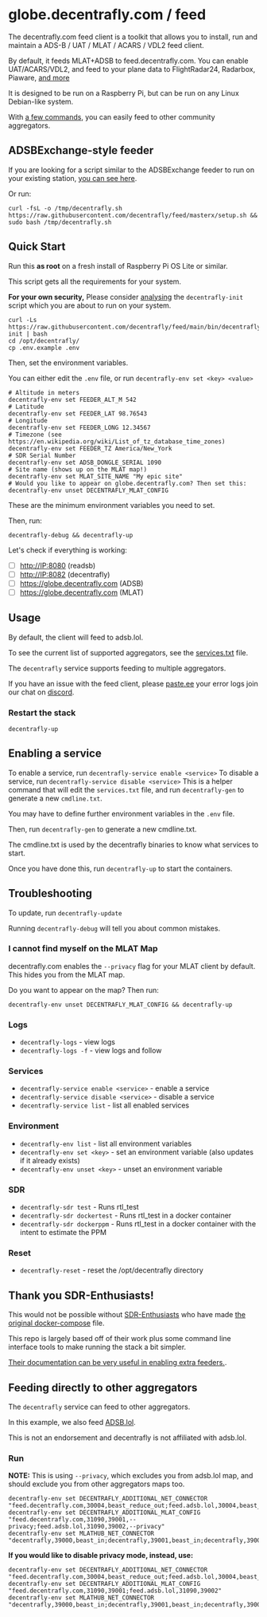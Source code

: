 # globe.decentrafly.com / feed

The decentrafly.com feed client is a toolkit that allows you to install, run and maintain a ADS-B / UAT / MLAT / ACARS / VDL2 feed client.

By default, it feeds MLAT+ADSB to feed.decentrafly.com. You can enable UAT/ACARS/VDL2, and feed to your plane data to FlightRadar24, Radarbox, Piaware, [and more](.env.example)

It is designed to be run on a Raspberry Pi, but can be run on any Linux Debian-like system.

With [a few commands](#feeding-directly-to-other-aggregators), you can easily feed to other community aggregators.

## ADSBExchange-style feeder

If you are looking for a script similar to the ADSBExchange feeder to run on your existing station, [you can see here](https://github.com/decentrafly/feed/tree/master).

Or run:
```
curl -fsL -o /tmp/decentrafly.sh https://raw.githubusercontent.com/decentrafly/feed/masterx/setup.sh && sudo bash /tmp/decentrafly.sh
```

## Quick Start

Run this **as root** on a fresh install of Raspberry Pi OS Lite or similar.

This script gets all the requirements for your system.

**For your own security,** Please consider [analysing](https://github.com/decentrafly/feed/blob/main/bin/decentrafly-init) the `decentrafly-init` script which you are about to run on your system.

```
curl -Ls https://raw.githubusercontent.com/decentrafly/feed/main/bin/decentrafly-init | bash
cd /opt/decentrafly/
cp .env.example .env
```

Then, set the environment variables.

You can either edit the `.env` file, or run `decentrafly-env set <key> <value>`

```
# Altitude in meters
decentrafly-env set FEEDER_ALT_M 542
# Latitude
decentrafly-env set FEEDER_LAT 98.76543
# Longitude
decentrafly-env set FEEDER_LONG 12.34567
# Timezone (see https://en.wikipedia.org/wiki/List_of_tz_database_time_zones)
decentrafly-env set FEEDER_TZ America/New_York
# SDR Serial Number
decentrafly-env set ADSB_DONGLE_SERIAL 1090
# Site name (shows up on the MLAT map!)
decentrafly-env set MLAT_SITE_NAME "My epic site"
# Would you like to appear on globe.decentrafly.com? Then set this:
decentrafly-env unset DECENTRAFLY_MLAT_CONFIG
```

These are the minimum environment variables you need to set.

Then, run:
```
decentrafly-debug && decentrafly-up
```
Let's check if everything is working:

- [ ] <http://IP:8080> (readsb)
- [ ] <http://IP:8082> (decentrafly)
- [ ] <https://globe.decentrafly.com> (ADSB)
- [ ] <https://globe.decentrafly.com> (MLAT)

## Usage

By default, the client will feed to adsb.lol.

To see the current list of supported aggregators, see the [services.txt](services.txt) file.

The `decentrafly` service supports feeding to multiple aggregators.

If you have an issue with the feed client, please [paste.ee](https://paste.ee) your error logs join our chat on [discord](https://decentrafly.com/discord).


### Restart the stack

```
decentrafly-up
```

## Enabling a service

To enable a service, run `decentrafly-service enable <service>`
To disable a service, run `decentrafly-service disable <service>`
This is a helper command that will edit the `services.txt` file, and run `decentrafly-gen` to generate a new `cmdline.txt`.

You may have to define further environment variables in the `.env` file.

Then, run `decentrafly-gen` to generate a new cmdline.txt.

The cmdline.txt is used by the decentrafly binaries to know what services to start.

Once you have done this, run `decentrafly-up` to start the containers.

## Troubleshooting

To update, run `decentrafly-update`

Running `decentrafly-debug` will tell you about common mistakes.

### I cannot find myself on the MLAT Map

decentrafly.com enables the `--privacy` flag for your MLAT client by default.
This hides you from the MLAT map.

Do you want to appear on the map? Then run:

```
decentrafly-env unset DECENTRAFLY_MLAT_CONFIG && decentrafly-up
```

### Logs

- `decentrafly-logs` - view logs
- `decentrafly-logs -f` - view logs and follow

### Services
- `decentrafly-service enable <service>` - enable a service
- `decentrafly-service disable <service>` - disable a service
- `decentrafly-service list` - list all enabled services

### Environment
- `decentrafly-env list` - list all environment variables
- `decentrafly-env set <key>` - set an environment variable (also updates if it already exists)
- `decentrafly-env unset <key>` - unset an environment variable

### SDR
- `decentrafly-sdr test` - Runs rtl_test
- `decentrafly-sdr dockertest` - Runs rtl_test in a docker container
- `decentrafly-sdr dockerppm` - Runs rtl_test in a docker container with the intent to estimate the PPM

### Reset
- `decentrafly-reset` - reset the /opt/decentrafly directory

## Thank you SDR-Enthusiasts!

This would not be possible without [SDR-Enthusiasts](https://github.com/sdr-enthusiasts/) who have made [the original docker-compose](https://github.com/sdr-enthusiasts/docker-install) file. 

This repo is largely based off of their work plus some command line interface tools to make running the stack a bit simpler.

[Their documentation can be very useful in enabling extra feeders.](https://sdr-enthusiasts.gitbook.io/ads-b/feeder-containers/feeding-flightaware-piaware).


## Feeding directly to other aggregators

The `decentrafly` service can feed to other aggregators.

In this example, we also feed [ADSB.lol](https://adsb.lol). 

This is not an endorsement and decentrafly is not affiliated with adsb.lol.

### Run

**NOTE:** This is using `--privacy`, which excludes you from adsb.lol map, and should exclude you from other aggregators maps too.

```
decentrafly-env set DECENTRAFLY_ADDITIONAL_NET_CONNECTOR "feed.decentrafly.com,30004,beast_reduce_out;feed.adsb.lol,30004,beast_reduce_out"
decentrafly-env set DECENTRAFLY_ADDITIONAL_MLAT_CONFIG "feed.decentrafly.com,31090,39001,--privacy;feed.adsb.lol,31090,39002,--privacy"
decentrafly-env set MLATHUB_NET_CONNECTOR "decentrafly,39000,beast_in;decentrafly,39001,beast_in;decentrafly,39002,beast_in"
```
**If you would like to disable privacy mode, instead, use:**
```
decentrafly-env set DECENTRAFLY_ADDITIONAL_NET_CONNECTOR "feed.decentrafly.com,30004,beast_reduce_out;feed.adsb.lol,30004,beast_reduce_out"
decentrafly-env set DECENTRAFLY_ADDITIONAL_MLAT_CONFIG "feed.decentrafly.com,31090,39001;feed.adsb.lol,31090,39002"
decentrafly-env set MLATHUB_NET_CONNECTOR "decentrafly,39000,beast_in;decentrafly,39001,beast_in;decentrafly,39002,beast_in"
```

